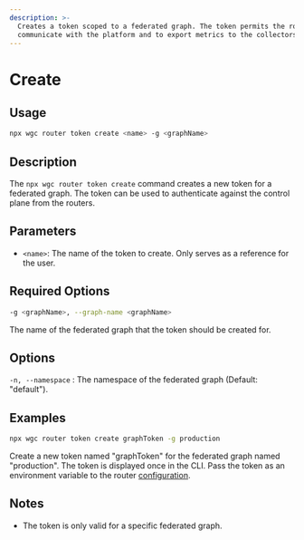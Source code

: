 ```yaml
---
description: >-
  Creates a token scoped to a federated graph. The token permits the router to
  communicate with the platform and to export metrics to the collectors.
---
```


# Create

## Usage

```bash
npx wgc router token create <name> -g <graphName>
```

## Description

The `npx wgc router token create` command creates a new token for a federated graph. The token can be used to authenticate against the control plane from the routers.

## Parameters

* `<name>`: The name of the token to create. Only serves as a reference for the user.

## Required Options

```bash
-g <graphName>, --graph-name <graphName>
```

The name of the federated graph that the token should be created for.

## Options

`-n, --namespace` : The namespace of the federated graph (Default: "default").

## Examples

```bash
npx wgc router token create graphToken -g production
```

Create a new token named "graphToken" for the federated graph named "production". The token is displayed once in the CLI. Pass the token as an environment variable to the router [configuration](../../../router/configuration.md).

## Notes

* The token is only valid for a specific federated graph.
